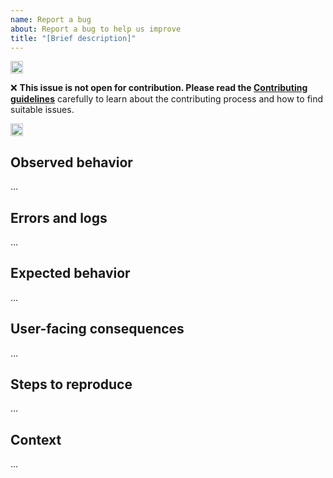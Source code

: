 ```yaml
---
name: Report a bug
about: Report a bug to help us improve
title: "[Brief description]"
---
```


<!---HEADER START-->

<img height="20px" src="https://i.imgur.com/c7hUeb5.jpeg">

❌ **This issue is not open for contribution. Please read the <a href="https://learningequality.org/contributing-to-our-open-code-base/" target="_blank">Contributing guidelines</a>** carefully to learn about the contributing process and how to find suitable issues.

<img height="20px" src="https://i.imgur.com/c7hUeb5.jpeg">

<!---HEADER END-->

<!--
Instructions:
 * Fill out the sections below, replace …'s with information about your issue
 * Use the 'preview' function above this text box to verify formatting before submitting
-->

## Observed behavior
<!--
Description of the behavior that was observed, including screenshots or other references when applicable
-->

…

## Errors and logs
<!--
Relevant logs from:
 * the command line
 * Application logs, e.g.: ~/.kolibri/logs/kolibri.txt
 * the browser console

Please wrap errors in triple backticks for clean formatting like this:
```
01:10 info: something happened
01:12 error: something bad happened
```
-->

…

## Expected behavior
<!--
Description of what behavior was expected but did not occur
-->

…

## User-facing consequences
<!--
Implications and real-world consequences for learners, coaches, admins, and other users of the application
-->

…

## Steps to reproduce
<!--
Precise steps that someone else can follow in order to see this behavior
-->

…

## Context
<!--
Tell us about your environment, including:
 * Software version
 * Operating system
 * Browser
-->

…
